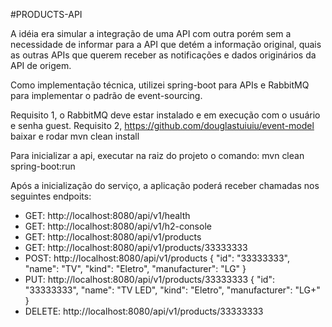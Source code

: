 #PRODUCTS-API

A idéia era simular a integração de uma API com outra porém sem a necessidade de informar para a API que detém a informação original, quais as outras APIs que querem receber as notificações e dados originários da API de origem.

Como implementação técnica, utilizei spring-boot para APIs e RabbitMQ para implementar o padrão de event-sourcing.

Requisito 1, o RabbitMQ deve estar instalado e em execução com o usuário e senha guest.
Requisito 2, https://github.com/douglastuiuiu/event-model baixar e rodar mvn clean install

Para inicializar a api, executar na raiz do projeto o comando: mvn clean spring-boot:run

Após a inicialização do serviço, a aplicação poderá receber chamadas nos seguintes endpoits:
- GET: http://localhost:8080/api/v1/health
- GET: http://localhost:8080/api/v1/h2-console
- GET: http://localhost:8080/api/v1/products
- GET: http://localhost:8080/api/v1/products/33333333
- POST: http://localhost:8080/api/v1/products
        { "id": "33333333", "name": "TV", "kind": "Eletro", "manufacturer": "LG" }
- PUT: http://localhost:8080/api/v1/products/33333333
        { "id": "33333333", "name": "TV LED", "kind": "Eletro", "manufacturer": "LG+" }
- DELETE: http://localhost:8080/api/v1/products/33333333
